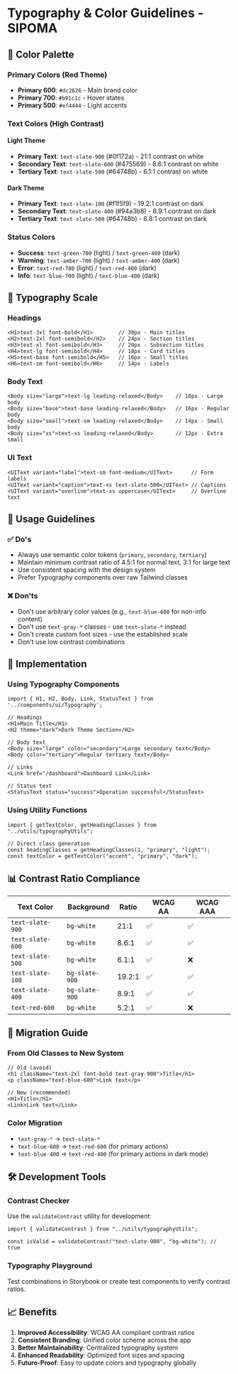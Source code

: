 # Typography & Color Guidelines - SIPOMA

## 🎨 Color Palette

### Primary Colors (Red Theme)

- **Primary 600**: `#dc2626` - Main brand color
- **Primary 700**: `#b91c1c` - Hover states
- **Primary 500**: `#ef4444` - Light accents

### Text Colors (High Contrast)

#### Light Theme

- **Primary Text**: `text-slate-900` (#0f172a) - 21:1 contrast on white
- **Secondary Text**: `text-slate-600` (#475569) - 8.6:1 contrast on white
- **Tertiary Text**: `text-slate-500` (#64748b) - 6.1:1 contrast on white

#### Dark Theme

- **Primary Text**: `text-slate-100` (#f1f5f9) - 19.2:1 contrast on dark
- **Secondary Text**: `text-slate-400` (#94a3b8) - 8.9:1 contrast on dark
- **Tertiary Text**: `text-slate-500` (#64748b) - 6.8:1 contrast on dark

### Status Colors

- **Success**: `text-green-700` (light) / `text-green-400` (dark)
- **Warning**: `text-amber-700` (light) / `text-amber-400` (dark)
- **Error**: `text-red-700` (light) / `text-red-400` (dark)
- **Info**: `text-blue-700` (light) / `text-blue-400` (dark)

## 📝 Typography Scale

### Headings

```tsx
<H1>text-3xl font-bold</H1>        // 30px - Main titles
<H2>text-2xl font-semibold</H2>    // 24px - Section titles
<H3>text-xl font-semibold</H3>     // 20px - Subsection titles
<H4>text-lg font-semibold</H4>     // 18px - Card titles
<H5>text-base font-semibold</H5>   // 16px - Small titles
<H6>text-sm font-semibold</H6>     // 14px - Labels
```

### Body Text

```tsx
<Body size="large">text-lg leading-relaxed</Body>    // 18px - Large body
<Body size="base">text-base leading-relaxed</Body>   // 16px - Regular body
<Body size="small">text-sm leading-relaxed</Body>    // 14px - Small body
<Body size="xs">text-xs leading-relaxed</Body>       // 12px - Extra small
```

### UI Text

```tsx
<UIText variant="label">text-sm font-medium</UIText>      // Form labels
<UIText variant="caption">text-xs text-slate-500</UIText> // Captions
<UIText variant="overline">text-xs uppercase</UIText>     // Overline text
```

## 🎯 Usage Guidelines

### ✅ Do's

- Always use semantic color tokens (`primary`, `secondary`, `tertiary`)
- Maintain minimum contrast ratio of 4.5:1 for normal text, 3:1 for large text
- Use consistent spacing with the design system
- Prefer Typography components over raw Tailwind classes

### ❌ Don'ts

- Don't use arbitrary color values (e.g., `text-blue-600` for non-info content)
- Don't use `text-gray-*` classes - use `text-slate-*` instead
- Don't create custom font sizes - use the established scale
- Don't use low contrast combinations

## 🔧 Implementation

### Using Typography Components

```tsx
import { H1, H2, Body, Link, StatusText } from '../components/ui/Typography';

// Headings
<H1>Main Title</H1>
<H2 theme="dark">Dark Theme Section</H2>

// Body text
<Body size="large" color="secondary">Large secondary text</Body>
<Body color="tertiary">Regular tertiary text</Body>

// Links
<Link href="/dashboard">Dashboard Link</Link>

// Status text
<StatusText status="success">Operation successful</StatusText>
```

### Using Utility Functions

```tsx
import { getTextColor, getHeadingClasses } from "../utils/typographyUtils";

// Direct class generation
const headingClasses = getHeadingClasses(1, "primary", "light");
const textColor = getTextColor("accent", "primary", "dark");
```

## 📊 Contrast Ratio Compliance

| Text Color       | Background     | Ratio  | WCAG AA | WCAG AAA |
| ---------------- | -------------- | ------ | ------- | -------- |
| `text-slate-900` | `bg-white`     | 21:1   | ✅      | ✅       |
| `text-slate-600` | `bg-white`     | 8.6:1  | ✅      | ✅       |
| `text-slate-500` | `bg-white`     | 6.1:1  | ✅      | ❌       |
| `text-slate-100` | `bg-slate-900` | 19.2:1 | ✅      | ✅       |
| `text-slate-400` | `bg-slate-900` | 8.9:1  | ✅      | ✅       |
| `text-red-600`   | `bg-white`     | 5.2:1  | ✅      | ❌       |

## 🚀 Migration Guide

### From Old Classes to New System

```tsx
// Old (avoid)
<h1 className="text-2xl font-bold text-gray-900">Title</h1>
<p className="text-blue-600">Link text</p>

// New (recommended)
<H1>Title</H1>
<Link>Link text</Link>
```

### Color Migration

- `text-gray-*` → `text-slate-*`
- `text-blue-600` → `text-red-600` (for primary actions)
- `text-blue-400` → `text-red-400` (for primary actions in dark mode)

## 🛠️ Development Tools

### Contrast Checker

Use the `validateContrast` utility for development:

```tsx
import { validateContrast } from "../utils/typographyUtils";

const isValid = validateContrast("text-slate-900", "bg-white"); // true
```

### Typography Playground

Test combinations in Storybook or create test components to verify contrast ratios.

## 📈 Benefits

1. **Improved Accessibility**: WCAG AA compliant contrast ratios
2. **Consistent Branding**: Unified color scheme across the app
3. **Better Maintainability**: Centralized typography system
4. **Enhanced Readability**: Optimized font sizes and spacing
5. **Future-Proof**: Easy to update colors and typography globally
